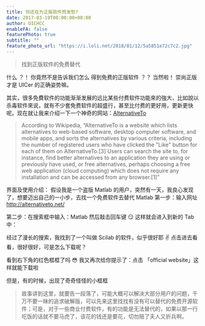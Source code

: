```yaml
---
title: 你还在为正版软件而发愁?
date: 2017-03-19T00:00:00+08:00
author: UICHCC
enableFA: false
featurePhoto: true
subtitle: ""
feature_photo_url: "https://i.loli.net/2018/01/12/5a5851e72c7c2.jpg"
---
```


> 找到正版软件的免费替代

什么 ？！
你竟然不是告诉我们怎么
得到免费的正版软件 ？？
当然啦！
崇尚正版才是 UICer 的正确姿势嘛。

其实，很多免費软件的功能渐渐发展的远比某些付费软件功能來的強大，比如說以杀毒软件來说，就有不少套免费软件的超盛行，甚至比付费的更好用，更新更快呢。现在就让我来介绍一下一个神奇的网站：[AlternativeTo](http://alternativeto.net/)

> According to Wikipedia, “AlternativeTo is a website which lists alternatives to web-based software, desktop computer software, and mobile apps, and sorts the alternatives by various criteria, including the number of registered users who have clicked the "Like" button for each of them on AlternativeTo.[3]
> Users can search the site to, for instance, find better alternatives to an application they are using or previously have used, or free alternatives, perhaps choosing a free web application (cloud computing) which does not require any installation and can be accessed from any browser.[1]”

界面及使用介绍：
假设我是一个盗版 Matlab 的用户，突然有一天，我良心发现了，想要迈出自己的一小步，去找一个免费软件去替代 Matlab
第一步：输入网址 http://alternativeto.net/

第二步：在搜索框中输入：Matlab 然后敲击回车键 😏 这样就会进入到新的 Tab 中：

经过了漫长的搜索，我找到了一个叫做 Scilab 的软件，似乎很好耶 ✌️ 点击进去看看，很好很好，可是怎么下载呢？

看到右下角的红色框框了吗 😳 我又再次给你提示了：点击 「official website」这样就能下载啦

但是，有的时候，出现了奇奇怪怪的小框框

> 故事讲到这里，就要告一段落了，可能大概可以解决大部分用户的问题，千万不要一昧的追求破解版，可以先来这里找找有没有可以替代的免费开源软件；可是，对于一些商业付费软件，有的功能是无法替代的，如果以那一行吃饭的话就不要马虎了，该花的钱还是要花，切勿赔了夫人又折兵啊。
